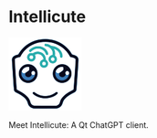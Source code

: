 # Intellicute

![icon of an AI head](icons/intellicute_128.png)

Meet Intellicute: A Qt ChatGPT client.
